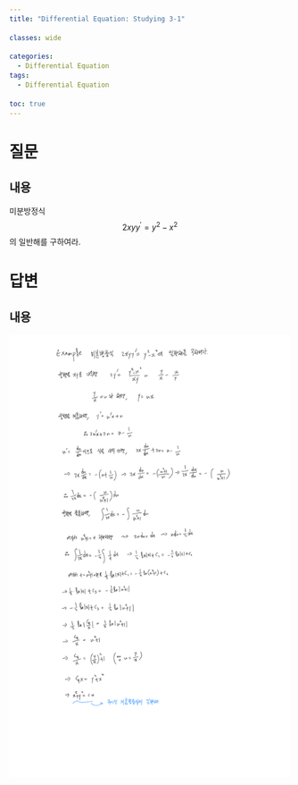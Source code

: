 ```yaml
---
title: "Differential Equation: Studying 3-1"

classes: wide

categories:
  - Differential Equation
tags:
  - Differential Equation

toc: true
---
```


# 질문

## 내용

미분방정식 $$2xyy^{'}=y^{2}-x^{2}$$의 일반해를 구하여라.

# 답변

## 내용

![Answer](/assets/images/differential_equation/studying_3/studying_3-1.png)
